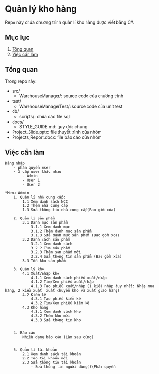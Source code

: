 # Quản lý kho hàng

Repo này chứa chương trình quản lí kho hàng được viết bằng C#.

## Mục lục

1. [Tổng quan](#tổng-quan)
2. [Việc cần làm](#việc-cần-làm)

## Tổng quan

Trong repo này:
* src/
    * WarehouseManager/: source code của chương trình
* test/
    * WarehouseManagerTest/: source code của unit test
* db/
    * scripts/: chứa các file sql 
* docs/
    * STYLE_GUIDE.md: quy ước chung
* Project_Slide.pptx: file thuyết trình của nhóm
* Projects_Report.docx: file báo cáo của nhóm

## Việc cần làm

```
Đăng nhập
    - phân quyền user
    - 3 cấp user khác nhau
        - Admin
        - User 1
        - User 2

*Menu Admin
    1. Quản lí nhà cung cấp:
        1.1 Xem danh sách NCC
        1.2 Thêm nhà cung cấp
        1.3 Sửa thông tin nhà cung cấp(Bao gồm xóa)

    2. Quản lí sản phẩm
        3.1 Danh mục sản phẩm
            3.1.1 Xem danh mục
            3.1.2 Thêm danh mục sản phẩm
            3.1.3 Sửa danh mục sản phẩm (Bao gồm xóa)
        3.2 Danh sách sản phẩm
            3.2.1 Xem danh sách
            3.2.2 Tìm sản phẩm
            3.2.3 Thêm sản phẩm mới
            3.2.4 Sửa thông tin sản phẩm (Bao gồm xóa)
        3.3 Tồn kho sản phẩm

    3. Quản lý kho
        4.1 Xuất/nhập kho
            4.1.1 Xem danh sách phiếu xuất/nhập
            4.1.2 Tìm/Xem phiếu xuất/nhập
            4.1.3 Tạo phiếu xuất/nhập (1 kiểu nhập duy nhất: Nhập mua hàng, 2 kiểu xuất: xuất chuyển kho và xuất giao hàng)
        4.2 Kiểm kê
            4.3.1 Tạo phiếu kiểm kê
            4.3.2 Tìm/Xem phiểu kiểm kê
        4.3 Kho hàng
            4.3.1 Xem danh sách kho
            4.3.2 Thêm kho mới
            4.3.3 Sửa thông tin kho


    4. Báo cáo
        Nhiều dạng báo cáo (Làm sau cùng)


    5. Quản lí tài khoản
        2.1 Xem danh sách tài khoản
        2.2 Tạo tài khoản mới
        2.3 Sửa thông tin tài khoản
            - Sửa thông tin người dùng()\Phân quyền
```
